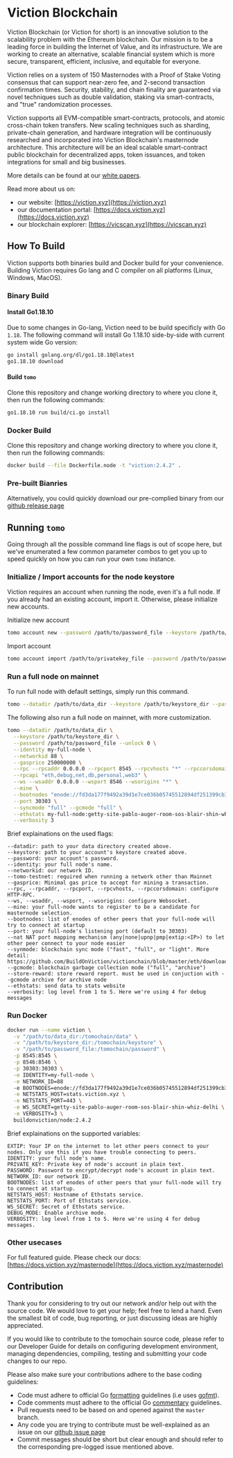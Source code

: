 # Viction Blockchain

Viction Blockchain (or Viction for short) is an innovative solution to the scalability problem with the Ethereum blockchain.
Our mission is to be a leading force in building the Internet of Value, and its infrastructure.
We are working to create an alternative, scalable financial system which is more secure, transparent, efficient, inclusive, and equitable for everyone.

Viction relies on a system of 150 Masternodes with a Proof of Stake Voting consensus that can support near-zero fee, and 2-second transaction confirmation times. Security, stability, and chain finality are guaranteed via novel techniques such as double validation, staking via smart-contracts, and "true" randomization processes.

Viction supports all EVM-compatible smart-contracts, protocols, and atomic cross-chain token transfers.
New scaling techniques such as sharding, private-chain generation, and hardware integration will be continuously researched and incorporated into Viction Blockchain's masternode architecture. This architecture will be an ideal scalable smart-contract public blockchain for decentralized apps, token issuances, and token integrations for small and big businesses.

More details can be found at our [white papers](https://docs.viction.xyz/whitepaper-and-research).

Read more about us on:

- our website: [https://viction.xyz](https://viction.xyz)
- our documentation portal: [https://docs.viction.xyz](https://docs.viction.xyz)
- our blockchain explorer: [https://vicscan.xyz](https://vicscan.xyz)

## How To Build

Viction supports both binaries build and Docker build for your convenience. Building Viction requires Go lang and C compiler on all platforms (Linux, Windows, MacOS).

### Binary Build

#### Install Go1.18.10

Due to some changes in Go-lang, Viction need to be build specificly with Go `1.18`. The following command will install Go 1.18.10 side-by-side with current system wide Go version:

```bash
go install golang.org/dl/go1.18.10@latest
go1.18.10 download
```

#### Build `tomo`

Clone this repository and change working directory to where you clone it, then run the following commands:

```bash
go1.18.10 run build/ci.go install
```

### Docker Build

Clone this repository and change working directory to where you clone it, then run the following commands:

```bash
docker build --file Dockerfile.node -t "viction:2.4.2" .
```

### Pre-built Bianries

Alternatively, you could quickly download our pre-complied binary from our [github release page](https://github.com/BuildOnViction/victionchain/releases)

## Running `tomo`

Going through all the possible command line flags is out of scope here, but we've enumerated a few common parameter combos to get you up to speed quickly on how you can run your own `tomo` instance.

### Initialize / Import accounts for the node keystore

Viction requires an account when running the node, even it's a full node. If you already had an existing account, import it. Otherwise, please initialize new accounts.

Initialize new account

```bash
tomo account new --password /path/to/password_file --keystore /path/to/keystore_dir
```

Import account

```bash
tomo account import /path/to/privatekey_file --password /path/to/password_file --keystore /path/to/keystore_dir
```

### Run a full node on mainnet

To run full node with default settings, simply run this command.

```bash
tomo --datadir /path/to/data_dir --keystore /path/to/keystore_dir --password /path/to/password_file --unlock 0
```

The following also run a full node on mainnet, with more customization.

```bash
tomo --datadir /path/to/data_dir \
  --keystore /path/to/keystore_dir \
  --password /path/to/password_file --unlock 0 \
  --identity my-full-node \
  --networkid 88 \
  --gasprice 250000000 \
  --rpc --rpcaddr 0.0.0.0 --rpcport 8545 --rpcvhosts "*" --rpccorsdomain "*" \
  --rpcapi "eth,debug,net,db,personal,web3" \
  --ws --wsaddr 0.0.0.0 --wsport 8546 --wsorigins "*" \
  --mine \
  --bootnodes "enode://fd3da177f9492a39d1e7ce036b05745512894df251399cb3ec565081cb8c6dfa1092af8fac27991e66b6af47e9cb42e02420cc89f8549de0ce513ee25ebffc3a@3.212.20.0:30303,enode://97f0ca95a653e3c44d5df2674e19e9324ea4bf4d47a46b1d8560f3ed4ea328f725acec3fcfcb37eb11706cf07da669e9688b091f1543f89b2425700a68bc8876@104.248.98.78:30301,enode://b72927f349f3a27b789d0ca615ffe3526f361665b496c80e7cc19dace78bd94785fdadc270054ab727dbb172d9e3113694600dd31b2558dd77ad85a869032dea@188.166.207.189:30301,enode://c8f2f0643527d4efffb8cb10ef9b6da4310c5ac9f2e988a7f85363e81d42f1793f64a9aa127dbaff56b1e8011f90fe9ff57fa02a36f73220da5ff81d8b8df351@104.248.98.60:30301" \
  --port 30303 \
  --syncmode "full" --gcmode "full" \
  --ethstats my-full-node:getty-site-pablo-auger-room-sos-blair-shin-whiz-delhi@stats.viction.xyz \
  --verbosity 3
```

Brief explainations on the used flags:

```text
--datadir: path to your data directory created above.
--keystore: path to your account's keystore created above.
--password: your account's password.
--identity: your full node's name.
--networkid: our network ID.
--tomo-testnet: required when running a network other than Mainnet
--gasprice: Minimal gas price to accept for mining a transaction.
--rpc, --rpcaddr, --rpcport, --rpcvhosts, --rpccorsdomain: configure HTTP-RPC.
--ws, --wsaddr, --wsport, --wsorigins: configure Websocket.
--mine: your full-node wants to register to be a candidate for masternode selection.
--bootnodes: list of enodes of other peers that your full-node will try to connect at startup
--port: your full-node's listening port (default to 30303)
--nat NAT port mapping mechanism (any|none|upnp|pmp|extip:<IP>) to let other peer connect to your node easier
--synmode: blockchain sync mode ("fast", "full", or "light". More detail: https://github.com/BuildOnViction/victionchain/blob/master/eth/downloader/modes.go#L24)
--gcmode: blockchain garbage collection mode ("full", "archive")
--store-reward: store reward report. must be used in conjuction with --gcmode archive for archive node
--ethstats: send data to stats website
--verbosity: log level from 1 to 5. Here we're using 4 for debug messages
```

### Run Docker

```bash
docker run --name viction \
  -v "/path/to/data_dir:/tomochain/data" \
  -v "/path/to/keystore_dir:/tomochain/keystore" \
  -v "/path/to/password_file:/tomochain/password" \
  -p 8545:8545 \
  -p 8546:8546 \
  -p 30303:30303 \
  -e IDENTITY=my-full-node \
  -e NETWORK_ID=88
  -e BOOTNODES=enode://fd3da177f9492a39d1e7ce036b05745512894df251399cb3ec565081cb8c6dfa1092af8fac27991e66b6af47e9cb42e02420cc89f8549de0ce513ee25ebffc3a@3.212.20.0:30303,enode://97f0ca95a653e3c44d5df2674e19e9324ea4bf4d47a46b1d8560f3ed4ea328f725acec3fcfcb37eb11706cf07da669e9688b091f1543f89b2425700a68bc8876@104.248.98.78:30301,enode://b72927f349f3a27b789d0ca615ffe3526f361665b496c80e7cc19dace78bd94785fdadc270054ab727dbb172d9e3113694600dd31b2558dd77ad85a869032dea@188.166.207.189:30301,enode://c8f2f0643527d4efffb8cb10ef9b6da4310c5ac9f2e988a7f85363e81d42f1793f64a9aa127dbaff56b1e8011f90fe9ff57fa02a36f73220da5ff81d8b8df351@104.248.98.60:30301 \
  -e NETSTATS_HOST=stats.viction.xyz \
  -e NETSTATS_PORT=443 \
  -e WS_SECRET=getty-site-pablo-auger-room-sos-blair-shin-whiz-delhi \
  -e VERBOSITY=3 \
  buildonviction/node:2.4.2
```

Brief explainations on the supported variables:

```text
EXTIP: Your IP on the internet to let other peers connect to your nodes. Only use this if you have trouble connecting to peers.
IDENTITY: your full node's name.
PRIVATE_KEY: Private key of node's account in plain text.
PASSWORD: Password to encrypt/decrypt node's account in plain text.
NETWORK_ID: our network ID.
BOOTNODES: list of enodes of other peers that your full-node will try to connect at startup.
NETSTATS_HOST: Hostname of Ethstats service.
NETSTATS_PORT: Port of Ethstats service.
WS_SECRET: Secret of Ethstats service.
DEBUG_MODE: Enable archive mode.
VERBOSITY: log level from 1 to 5. Here we're using 4 for debug messages.
```

### Other usecases

For full featured guide. Please check our docs: [https://docs.viction.xyz/masternode](https://docs.viction.xyz/masternode)

## Contribution

Thank you for considering to try out our network and/or help out with the source code.
We would love to get your help; feel free to lend a hand.
Even the smallest bit of code, bug reporting, or just discussing ideas are highly appreciated.

If you would like to contribute to the tomochain source code, please refer to our Developer Guide for details on configuring development environment, managing dependencies, compiling, testing and submitting your code changes to our repo.

Please also make sure your contributions adhere to the base coding guidelines:

- Code must adhere to official Go [formatting](https://golang.org/doc/effective_go.html#formatting) guidelines (i.e uses [gofmt](https://golang.org/cmd/gofmt/)).
- Code comments must adhere to the official Go [commentary](https://golang.org/doc/effective_go.html#commentary) guidelines.
- Pull requests need to be based on and opened against the `master` branch.
- Any code you are trying to contribute must be well-explained as an issue on our [github issue page](https://github.com/BuildOnViction/victionchain/issues)
- Commit messages should be short but clear enough and should refer to the corresponding pre-logged issue mentioned above.
